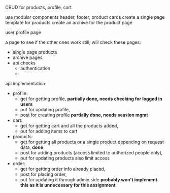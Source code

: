 CRUD for products, profile, cart

use modular components header, footer, product cards
create a single page template for products
create an archive for the product page

user profile page


a page to see if the other ones work still, will check these pages:
- single page products
- archive pages
- api checks
	- authentication
	- 



api implementation:
- profile: 
	- get for getting profile, **partially done, needs checking for logged in users**
	- put for updating profile, 
	- post for creating profile **partially done, needs session mgmt**
- cart: 
	- get for getting cart and all the products added, 
	- put for adding items to cart
- products: 
	- get for getting all products or a single product depending on request data, **done**
	- post for adding products (access limited to authorized people only), 
	- put for updating products also limit access
- order: 
	- get for getting order info already placed, 
	- post for placing order, 
	- put for updating it through admin side **probably won't implement this as it is unnecessary for this assignment**



